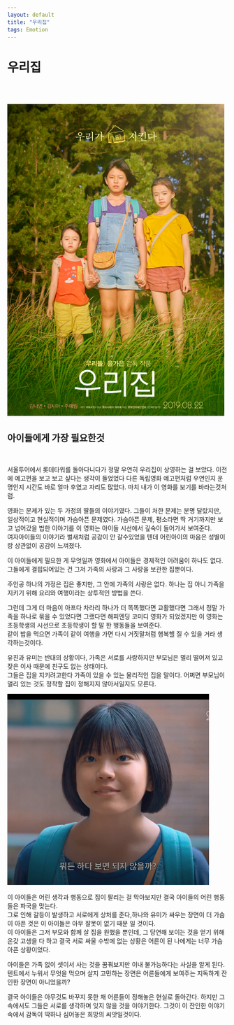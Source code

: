 ```yaml
---
layout: default
title: "우리집"
tags: Emotion
---
```


<h1>
우리집
</h1>

<br>
<br>

![](../postassets/img/2019-09-17-00-04-59.png)
## 아이들에게 가장 필요한것

<br>
<p>서울투어에서 롯데타워를 돌아다니다가 정말 우연히 우리집이 상영하는 걸 보았다. 이전에 예고편을 보고 보고 싶다는 생각이 들었었다 다른 독립영화 예고편처럼
우연인지 운명인지 시간도 바로 얼마 후였고 자리도 많았다. 마치 내가 이 영화를 보기를 바라는것처럼.<br></p>
<p>영화는 문제가 있는 두 가정의 딸들의 이야기였다. 그들이 처한 문제는 분명 달랐지만, 일상적이고 현실적이며 가슴아픈 문제였다. 가슴아픈 문제, 평소라면 딱 거기까지만 보고 넘어갔을 법한 이야기를 이 영화는 아이들 시선에서 깊숙이 들어가서 보여준다.<br>
여자아이들의 이야기라 벌새처럼 공감이 안 갈수있었을 텐데 어린아이의 마음은 성별이랑 상관없이 공감이 느껴졌다.</P>

<p>이 아이들에게 필요한 게 무엇일까 영화에서 아이들은 경제적인 어려움이 하나도 없다.<br>
그들에게 결핍되어있는 건 그저 가족의 사랑과 그 사랑을 보관한 집뿐이다.<br>

주인공 하나의 가정은 집은 좋지만, 그 안에 가족의 사랑은 없다. 하나는 집 아니 가족을 지키기 위해 요리와 여행이라는 상투적인 방법을 쓴다.

<p>
그런데 그게 더 마음이 아프다 차라리 하나가 더 똑똑했다면 교활했다면 그래서 정말 가족을 하나로 묶을 수 있었다면 그랬다면 해피엔딩 코미디 영화가 되었겠지만
이 영화는 초등학생의 시선으로 초등학생이 할 말 한 행동들을 보여준다.<br>
같이 밥을 먹으면 가족이 같이 여행을 가면 다시 거짓말처럼 행복핼 질 수 있을 거라 생각하는것이다.
</p>

<p>
유진과 유미는 반대의 상황이다, 가족은 서로를 사랑하지만 부모님은 멀리 떨어져 있고 잦은 이사 때문에 친구도 없는 상태이다.<br>
그들은 집을 지키려고한다 가족이 있을 수 있는 물리적인 집을 말이다. 어쩌면 부모님이 멀리 있는 것도 정착할 집이 정해지지 않아서일지도 모른다.</p>
</p>

![](../postassets/img/2019-09-17-00-14-27.png)

<p>
이 아이들은 어린 생각과 행동으로 집이 팔리는 걸 막아보지만 결국 아이들의 어린 행동들은 파국을 맞는다.<br>
그로 인해 갈등이 발생하고 서로에게 상처를 준다,하나와 유미가 싸우는 장면이 더 가슴이 아픈 것은 이 아이들은 아무 잘못이 없기 때문 일 것이다.<br>
이 아이들은 그저 부모와 함께 살 집을 원했을 뿐인데, 그 당연해 보이는 것을 얻기 위해 온갖 고생을 다 하고 결국 서로 싸울 수밖에 없는 상황은 어른이 된 나에게는 너무 가슴 아픈 상황이었다.
</p>

<p>
아이들은 가족 없이 셋이서 사는 것을 꿈꿔보지만 이내 불가능하다는 사실을 알게 된다. 텐트에서 누워서 무엇을 먹으며 살지 고민하는 장면은 어른들에게 보여주는 지독하게 잔인한 장면이 아니었을까?

결국 아이들은 아무것도 바꾸지 못한 채 어른들이 정해놓은 현실로 돌아간다. 하지만 그 속에서도 그들은 서로를 생각하며 잊지 않을 것을 이야기한다.
그것이 이 잔인한 이야기 속에서 감독이 딱하나 심어놓은 희망의 씨앗일것이다.</p>
